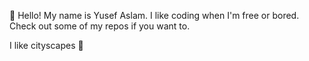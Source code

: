 👋
Hello! My name is Yusef Aslam.
I like coding when I'm free or bored. 
Check out some of my repos if you want to.

I like cityscapes 🌇
